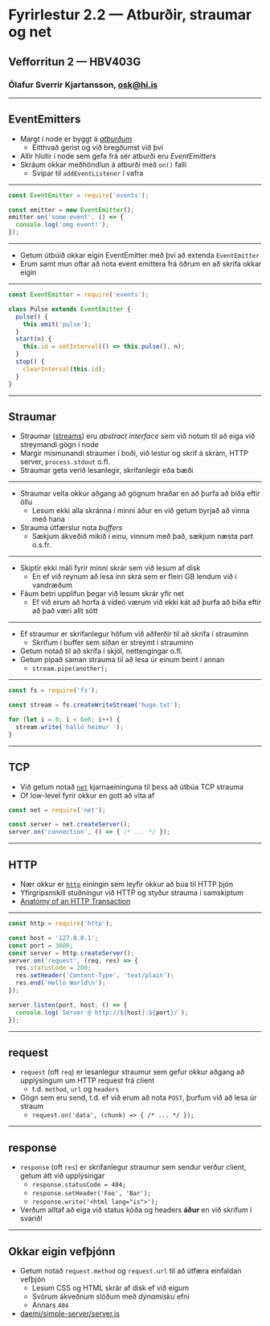 
# Fyrirlestur 2.2 — Atburðir, straumar og net

## Vefforritun 2 — HBV403G

### Ólafur Sverrir Kjartansson, [osk@hi.is](mailto:osk@hi.is)

---

## EventEmitters

* Margt í node er byggt á [_atburðum_](https://nodejs.org/api/events.html)
  - Eitthvað gerist og við bregðumst við því
* Allir hlutir í node sem gefa frá sér atburði eru _EventEmitters_
* Skráum okkar meðhöndlun á atburði með `on()` falli
  - Svipar til `addEventListener` í vafra

***

```javascript
const EventEmitter = require('events');

const emitter = new EventEmitter();
emitter.on('some-event', () => {
  console.log('omg event!');
});
```

***

* Getum útbúið okkar eigin EventEmitter með því að extenda `EventEmitter`
* Erum samt mun oftar að nota event emittera frá öðrum en að skrifa okkar eigin

***

```javascript
const EventEmitter = require('events');

class Pulse extends EventEmitter {
  pulse() {
    this.emit('pulse');
  }
  start(n) {
    this.id = setInterval(() => this.pulse(), n);
  }
  stop() {
    clearInterval(this.id);
  }
}
```

---

## Straumar

* Straumar ([streams](https://nodejs.org/api/stream.html)) eru _abstract interface_ sem við notum til að eiga við streymandi gögn í node
* Margir mismunandi straumer í boði, við lestur og skrif á skrám, HTTP server, `process.stdout` o.fl.
* Straumar geta verið lesanlegir, skrifanlegir eða bæði

***

* Straumar veita okkur aðgang að gögnum hraðar en að þurfa að bíða eftir öllu
  - Lesum ekki alla skránna í minni áður en við getum byrjað að vinna með hana
* Strauma útfærslur nota _buffers_
  - Sækjum ákveðið mikið í einu, vinnum með það, sækjum næsta part o.s.fr.

***

* Skiptir ekki máli fyrir minni skrár sem við lesum af disk
  - En ef við reynum að lesa inn skrá sem er fleiri GB lendum við í vandræðum
* Fáum betri upplifun þegar við lesum skrár yfir net
  - Ef við erum að horfa á vídeó værum við ekki kát að þurfa að bíða eftir að það væri allt sótt

***

* Ef straumur er skrifanlegur höfum við aðferðir til að skrifa í strauminn
  - Skrifum í buffer sem síðan er streymt í strauminn
* Getum notað til að skrifa í skjöl, nettengingar o.fl.
* Getum pípað saman strauma til að lesa úr einum beint í annan
  - `stream.pipe(another);`

***

```javascript
const fs = require('fs');

const stream = fs.createWriteStream('huge.txt');

for (let i = 0; i < 6e6; i++) {
  stream.write('halló heimur ');
}
```

---

## TCP

* Við getum notað [`net`](https://nodejs.org/api/net.html) kjarnaeininguna til þess að útbúa TCP strauma
* Of low-level fyrir okkur en gott að vita af

```javascript
const net = require('net');

const server = net.createServer();
server.on('connection', () => { /* ... */ });
```

---

## HTTP

* Nær okkur er [`http`](https://nodejs.org/api/http.html) einingin sem leyfir okkur að búa til HTTP þjón
* Yfirgripsmikill stuðningur við HTTP og styður strauma í samskiptum
* [Anatomy of an HTTP Transaction](https://nodejs.org/en/docs/guides/anatomy-of-an-http-transaction/)

***

```javascript
const http = require('http');

const host = '127.0.0.1';
const port = 3000;
const server = http.createServer();
server.on('request', (req, res) => {
  res.statusCode = 200;
  res.setHeader('Content-Type', 'text/plain');
  res.end('Hello World\n');
});

server.listen(port, host, () => {
  console.log(`Server @ http://${host}:${port}/`);
});
```

***

## request

* `request` (oft `req`) er lesanlegur straumur sem gefur okkur aðgang að upplýsingum um HTTP request frá client
  - t.d. `method`, `url` og `headers`
* Gögn sem eru send, t.d. ef við erum að nota `POST`, þurfum við að lesa úr straum
  - `request.on('data', (chunk) => { /* ... */ });`

***

## response

* `response` (oft `res`) er skrifanlegur straumur sem sendur verður client, getum átt við upplýsingar
  - `response.statusCode = 404;`
  - `response.setHeader('Foo', 'Bar');`
  - `response.write('<html lang="is">');`
* Verðum alltaf að eiga við status kóða og headers **áður** en við skrifum í svarið!

***

## Okkar eigin vefþjónn

* Getum notað `request.method` og `request.url` til að útfæra einfaldan vefþjón
  - Lesum CSS og HTML skrár af disk ef við eigum
  - Svörum ákveðnum slóðum með _dýnamísku_ efni
  - Annars `404`
* [daemi/simple-server/server.js](daemi/simple-server/server.js)
